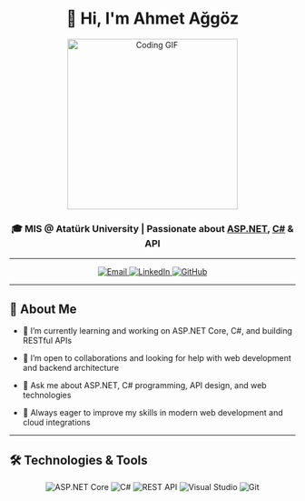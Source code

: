 <h1 align="center">👋 Hi, I'm Ahmet Ağgöz</h1>

<p align="center">
  <img alt="Coding GIF" width="300" src="https://media.tenor.com/2uyENRmiUt0AAAAC/coding.gif" />
</p>

<h3 align="center">
  🎓 MIS @ Atatürk University | Passionate about <a href="https://en.wikipedia.org/wiki/ASP.NET" target="_blank">ASP.NET</a>, <a href="https://en.wikipedia.org/wiki/C_Sharp_(programming_language)" target="_blank">C#</a> &amp; API
</h3>

---

<p align="center">
  <a href="mailto:ahmetaggoz13880@gmail.com" target="_blank">
    <img src="https://img.shields.io/badge/Email-D14836?style=for-the-badge&logo=gmail&logoColor=white" alt="Email" />
  </a>
  <a href="https://www.linkedin.com/in/ahmetaggoz/" target="_blank">
    <img src="https://img.shields.io/badge/LinkedIn-0A66C2?style=for-the-badge&logo=linkedin&logoColor=white" alt="LinkedIn" />
  </a>
  <a href="https://github.com/ahmetaggoz" target="_blank">
    <img src="https://img.shields.io/badge/GitHub-181717?style=for-the-badge&logo=github&logoColor=white" alt="GitHub" />
  </a>
</p>

---

## 🚀 About Me

- 🔭 I’m currently learning and working on ASP.NET Core, C#, and building RESTful APIs

- 🤝 I’m open to collaborations and looking for help with web development and backend architecture

- 💬 Ask me about ASP.NET, C# programming, API design, and web technologies

- 🌱 Always eager to improve my skills in modern web development and cloud integrations

---

## 🛠️ Technologies & Tools

<p align="center">
  <img alt="ASP.NET Core" src="https://img.shields.io/badge/ASP.NET_Core-512BD4?style=flat-square&logo=dotnet&logoColor=white" />
  <img alt="C#" src="https://img.shields.io/badge/C%23-239120?style=flat-square&logo=c-sharp&logoColor=white" />
  <img alt="REST API" src="https://img.shields.io/badge/REST_API-6CC24A?style=flat-square&logo=rest-api&logoColor=white" />
  <img alt="Visual Studio" src="https://img.shields.io/badge/Visual_Studio-5C2D91?style=flat-square&logo=visual-studio&logoColor=white" />
  <img alt="Git" src="https://img.shields.io/badge/Git-F05032?style=flat-square&logo=git&logoColor=white" />
</p>
